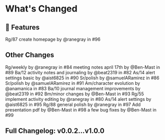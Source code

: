# What's Changed
## 🚀 Features
Rg/87 create homepage by @ranegray in #96
## Other Changes
Rg/weekly by @ranegray in #84
meeting notes april 17th by @Ben-Mast in #89
Ba/12 activity notes and journaling by @beat2319 in #82
As/14 alert settings basic by @aist6825 in #90
Sr/polish by @samuelARamirez in #86
Sr/polish by @samuelARamirez in #91
Am/character evolution by @anamanica in #83
Ba/10 journal management improvements by @beat2319 in #92
Bm/minor changes by @Ben-Mast in #93
Rg/55 implement activity editing by @ranegray in #80
As/14 alert settings by @aist6825 in #95
Rg/88 general polish by @ranegray in #97
Add presentation pdf by @Ben-Mast in #98
a few bug fixes by @Ben-Mast in #99
## Full Changelog: v0.0.2...v1.0.0
